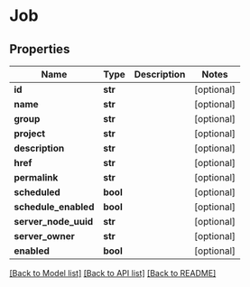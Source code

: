 # Job

## Properties
Name | Type | Description | Notes
------------ | ------------- | ------------- | -------------
**id** | **str** |  | [optional] 
**name** | **str** |  | [optional] 
**group** | **str** |  | [optional] 
**project** | **str** |  | [optional] 
**description** | **str** |  | [optional] 
**href** | **str** |  | [optional] 
**permalink** | **str** |  | [optional] 
**scheduled** | **bool** |  | [optional] 
**schedule_enabled** | **bool** |  | [optional] 
**server_node_uuid** | **str** |  | [optional] 
**server_owner** | **str** |  | [optional] 
**enabled** | **bool** |  | [optional] 

[[Back to Model list]](../README.md#documentation-for-models) [[Back to API list]](../README.md#documentation-for-api-endpoints) [[Back to README]](../README.md)


